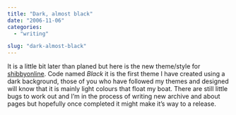 ```yaml
---
title: "Dark, almost black"
date: "2006-11-06"
categories: 
  - "writing"

slug: "dark-almost-black"
---
```


It is a little bit later than planed but here is the new theme/style for [shibbyonline](http://www.shibbyonline.co.uk "shibbyonline"). Code named _Black_ it is the first theme I have created using a dark background, those of you who have followed my themes and designed will know that it is mainly light colours that float my boat. There are still little bugs to work out and I’m in the process of writing new archive and about pages but hopefully once completed it might make it’s way to a release.
